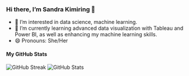 ### Hi there, I’m Sandra Kimiring 👋

- 👀 I’m interested in data science, machine learning.
- 🌱 I’m currently learning advanced data visualization with Tableau and Power BI, as well as enhancing my machine learning skills.
- 😄 Pronouns: She/Her
#### My GitHub Stats
![GitHub Streak](https://github-readme-streak-stats.herokuapp.com/?user=Sandrakimiring)
![GitHub Stats](https://github-readme-stats.vercel.app/api?username=Sandrakimiring&show_icons=true&hide_title=true)  





